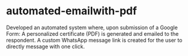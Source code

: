 # automated-emailwith-pdf
Developed an automated system where, upon submission of a Google Form:  A personalized certificate (PDF) is generated and emailed to the respondent.  A custom WhatsApp message link is created for the user to directly message with one click.
